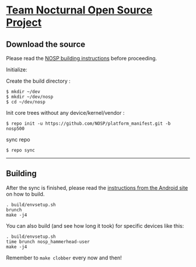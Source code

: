 [Team Nocturnal Open Source Project](team-nocturnal.com)
====================================


Download the source
--------------

Please read the [NOSP building instructions](http://forums.team-nocturnal.com/index.php/topic/2069-) before proceeding.

Initialize:

Create the build directory :

    $ mkdir ~/dev
    $ mkdir ~/dev/nosp
    $ cd ~/dev/nosp
Init core trees without any device/kernel/vendor :

    $ repo init -u https://github.com/NOSP/platform_manifest.git -b nosp500

sync repo

    $ repo sync

***

Building
--------

After the sync is finished, please read the [instructions from the Android site](http://s.android.com/source/building.html) on how to build.

    . build/envsetup.sh
    brunch
    make -j4


You can also build (and see how long it took) for specific devices like this:

    . build/envsetup.sh
    time brunch nosp_hammerhead-user
    make -j4

Remember to `make clobber` every now and then!

